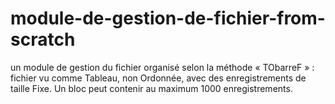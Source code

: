 # module-de-gestion-de-fichier-from-scratch
 un module de gestion du fichier organisé selon la méthode « TObarreF » : fichier vu comme Tableau, non Ordonnée, avec des enregistrements de taille Fixe. Un bloc peut contenir au maximum 1000 enregistrements. 
